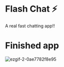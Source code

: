 # Flash Chat ⚡️

A real fast chatting app!!

# Finished app

![ezgif-2-0ae7782f8e95](https://user-images.githubusercontent.com/75779709/128656425-c615557e-0de0-4d5f-b4c3-412c61b98f35.gif)
